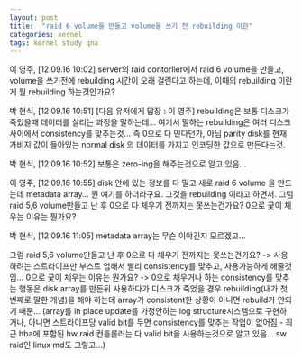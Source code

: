 ```yaml
---
layout: post
title:  "raid 6 volume을 만들고 volume을 쓰기 전 rebuilding 이란"
categories: kernel
tags: kernel study qna
---
```

이 영주, [12.09.16 10:02]
server의 raid contorller에서 raid 6 volume을 만들고, volume을  쓰기전에 rebuilding 시간이 오래 걸린다고 하는데, 이때의 rebuilding 이란게 뭘 rebuilding 하는것인가요?

박 현식, [12.09.16 10:51]
[다음 유저에게 답장 : 이 영주]
rebuilding은 보통 디스크가 죽었을때 데이터를 살리는 과정을 말하는데...
여기서 말하는 rebuilding은 여러 디스크 사이에서 consistency를 맞추는것... 즉 0으로 다 민다던가, 아님 parity disk를 현재 가비지 값이 들아있는 normal disk 의 데이터를 가지고 인코딩한 값으로 만든다는것.

박 현식, [12.09.16 10:52]
보통은 zero-ing을 해주는것으로 알고 있음...

이 영주, [12.09.16 10:55]
disk 안에 있는 정보를 다 밀고 새로 raid 6 volume 을 만드는데 metadata array... 뭔 얘기를 하더라구요. 그것을 rebuilding 이라고 하면서.
그럼 raid 5,6 volume만들고 난 후 0으로 다 체우기 전까지는 못쓰는건가요?
0으로 궂이 체우는 이유는 뭔가요?

박 현식, [12.09.16 11:05]
metadata array는 무슨 이야긴지 모르겠고...

그럼 raid 5,6 volume만들고 난 후 0으로 다 체우기 전까지는 못쓰는건가요?
-> 사용하려는 스트라이프만 부스트 업해서 빨리 consistency를 맞추고, 사용가능하게 해줄것임...
0으로 궂이 체우는 이유는 뭔가요?
-> 0으로 채우거나 하는 consistency를 맞추는 행동은 disk array를 만든뒤 사용하다가 디스크가 죽었을 경우 rebuilding(내가 첫번째로 말한 개념)을 해야 하는데 array가 consistent한 상황이 아니면 rebuild가 안되기 때문...
(array를 in place update를 가정안하는 log structure시스템으로 구현하거나, 아니면 스트라이프당 valid bit를 두면 consistency를 맞추는 작업이 없어짐 - 최근 hba에 포함된 hw raid 컨틀롤러는 다 valid bit을 사용하는것으로 알고 있음... sw raid인 linux md도 그렇고...)
